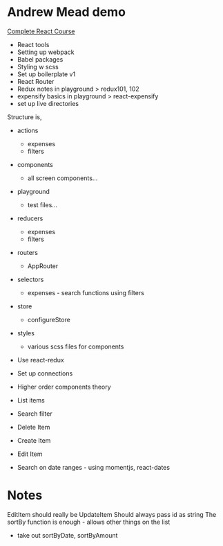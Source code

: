Andrew Mead demo
===
[Complete React Course](https://completereactcourse.com "The Complete React Course")


- React tools
- Setting up webpack
- Babel packages
- Styling w scss
- Set up boilerplate v1
- React Router
- Redux notes in playground > redux101, 102
- expensify basics in playground > react-expensify
- set up live directories

Structure is,
- actions
  - expenses
  - filters
- components
  - all screen components...
- playground
  - test files...
- reducers
  - expenses
  - filters
- routers
  - AppRouter
- selectors
  - expenses - search functions using filters
- store
  - configureStore
- styles
  - various scss files for components

- Use react-redux
- Set up connections
- Higher order components theory
- List items
- Search filter
- Delete Item
- Create Item
- Edit Item
- Search on date ranges - using momentjs, react-dates

Notes
===
EditItem should really be UpdateItem
Should always pass id as string
The sortBy function is enough - allows other things on the list
  - take out sortByDate, sortByAmount

